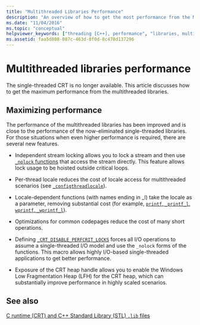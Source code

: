 ```yaml
---
title: "Multithreaded Libraries Performance"
description: "An overview of how to get the most performance from the Microsoft C runtime multithreaded libraries."
ms.date: "11/04/2016"
ms.topic: "conceptual"
helpviewer_keywords: ["threading [C++], performance", "libraries, multithreaded", "performance, multithreading", "multithreaded libraries"]
ms.assetid: faa5d808-087c-463d-8f0d-8c478d137296
---
```

# Multithreaded libraries performance

The single-threaded CRT is no longer available. This article discusses how to get the maximum performance from the multithreaded libraries.

## Maximizing performance

The performance of the multithreaded libraries has been improved and is close to the performance of the now-eliminated single-threaded libraries. For those situations when even higher performance is required, there are several new features.

- Independent stream locking allows you to lock a stream and then use [`_nolock` functions](./nolock-functions.md) that access the stream directly. This feature allows lock usage to be hoisted outside critical loops.

- Per-thread locale reduces the cost of locale access for multithreaded scenarios (see [`_configthreadlocale`](./reference/configthreadlocale.md)).

- Locale-dependent functions (with names ending in _l) take the locale as a parameter, removing substantial cost (for example, [`printf`, `_printf_l`, `wprintf`, `_wprintf_l`](./reference/printf-printf-l-wprintf-wprintf-l.md)).

- Optimizations for common codepages reduce the cost of many short operations.

- Defining [`_CRT_DISABLE_PERFCRIT_LOCKS`](./crt-disable-perfcrit-locks.md) forces all I/O operations to assume a single-threaded I/O model and use the `_nolock` forms of the functions. This macro allows highly I/O-based single-threaded applications to get better performance.

- Exposure of the CRT heap handle allows you to enable the Windows Low Fragmentation Heap (LFH) for the CRT heap, which can substantially improve performance in highly scaled scenarios.

## See also

[C runtime (CRT) and C++ Standard Library (STL) `.lib` files](./crt-library-features.md)
